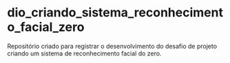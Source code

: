 # dio_criando_sistema_reconhecimento_facial_zero
Repositório criado para registrar o desenvolvimento do desafio de projeto criando um sistema de reconhecimento facial do zero.
